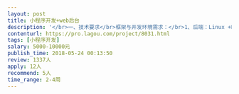 ```yaml
---                
layout: post       
title: 小程序开发+web后台           
description: '</br>一、技术要求</br>框架与开发环境需求：</br>1、后端：Linux +MySQL5.6 + Nginx + PHP5.6。</br>2、开发框架一定要使用Codeigniter。</br>3、图片和缓存开发可以暂时保存到本地，但需要留有接口，方便我们修改为保存到OSS和使用Redis缓存；</br>4、后台前端框架使用Bootstrap，自适应移动端，使用adminlte更佳。</br>5、小程序：使用美团小程序框架开发http://mpvue.com/</br>代码要求：</br>1、前后端代码尽量添加注释。对类库、方法应该有详细的描述。在容易引起误解或逻辑较复杂的地方也应该加注释。</br>2、代码易于复用、易于扩展。</br>开发文档要求：</br>1、包括数据库建模文件、数据字典、前端接口文档。</br>其他要求：</br>1、模糊搜索不能简单使用LIKE查询。</br>2、web管理后台的访问量统计，用户统计，分享统计要使用百度Echarts图表http://echarts.baidu.com/ 展示统计数据，能够选择起始日期进行筛选统计。</br>3、本地视频文件上传使用阿里云视频点播服务</br>二、开发内容</br>1、微信小程序：首页、内容列表、内容页</br>2、Web管理后台：登陆、资料录入、内容管理、统计、系统设置</br>'     
contenturl: https://pro.lagou.com/project/8031.html      
tags: [小程序开发]            
salary: 5000-10000元          
publish_time: 2018-05-24 00:13:50         
review: 1337人                   
apply: 12人                   
recommend: 5人                   
time_range: 2-4周              
---                 
```

